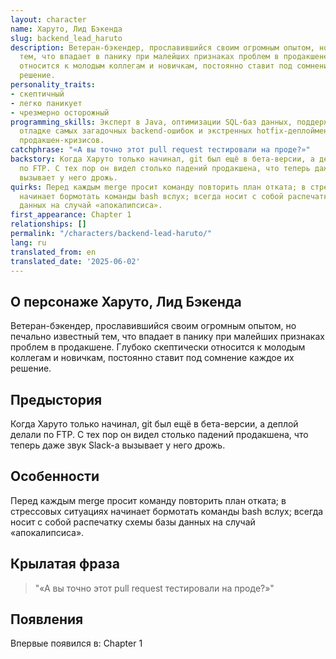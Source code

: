 ```yaml
---
layout: character
name: Харутo, Лид Бэкенда
slug: backend_lead_haruto
description: Ветеран-бэкендер, прославившийся своим огромным опытом, но печально известный
  тем, что впадает в панику при малейших признаках проблем в продакшене. Глубоко скептически
  относится к молодым коллегам и новичкам, постоянно ставит под сомнение каждое их
  решение.
personality_traits:
- скептичный
- легко паникует
- чрезмерно осторожный
programming_skills: Эксперт в Java, оптимизации SQL-баз данных, поддержке легаси-кода,
  отладке самых загадочных backend-ошибок и экстренных hotfix-деплойментах во время
  продакшен-кризисов.
catchphrase: "«А вы точно этот pull request тестировали на проде?»"
backstory: Когда Харутo только начинал, git был ещё в бета-версии, а деплой делали
  по FTP. С тех пор он видел столько падений продакшена, что теперь даже звук Slack-а
  вызывает у него дрожь.
quirks: Перед каждым merge просит команду повторить план отката; в стрессовых ситуациях
  начинает бормотать команды bash вслух; всегда носит с собой распечатку схемы базы
  данных на случай «апокалипсиса».
first_appearance: Chapter 1
relationships: []
permalink: "/characters/backend-lead-haruto/"
lang: ru
translated_from: en
translated_date: '2025-06-02'
---
```


## О персонаже Харутo, Лид Бэкенда

Ветеран-бэкендер, прославившийся своим огромным опытом, но печально известный тем, что впадает в панику при малейших признаках проблем в продакшене. Глубоко скептически относится к молодым коллегам и новичкам, постоянно ставит под сомнение каждое их решение.

## Предыстория

Когда Харутo только начинал, git был ещё в бета-версии, а деплой делали по FTP. С тех пор он видел столько падений продакшена, что теперь даже звук Slack-а вызывает у него дрожь.

## Особенности

Перед каждым merge просит команду повторить план отката; в стрессовых ситуациях начинает бормотать команды bash вслух; всегда носит с собой распечатку схемы базы данных на случай «апокалипсиса».

## Крылатая фраза

> "«А вы точно этот pull request тестировали на проде?»"

## Появления

Впервые появился в: Chapter 1

<!-- Chapter appearances will be tracked automatically -->
